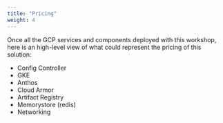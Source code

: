 ```yaml
---
title: "Pricing"
weight: 4
---
```

Once all the GCP services and components deployed with this workshop, here is an high-level view of what could represent the pricing of this solution:

- Config Controller
- GKE
- Anthos
- Cloud Armor
- Artifact Registry
- Memorystore (redis)
- Networking